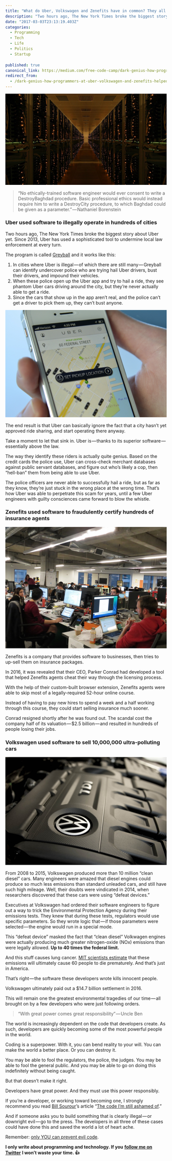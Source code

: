 ```yaml
---
title: "What do Uber, Volkswagen and Zenefits have in common? They all used hidden code to break the law."
description: "Two hours ago, The New York Times broke the biggest story about Uber yet. Since 2013, Uber has used a sophisticated tool to undermine local law enforcement at every turn. The end result is that Uber…"
date: "2017-03-03T23:13:19.403Z"
categories: 
  - Programming
  - Tech
  - Life
  - Politics
  - Startup

published: true
canonical_link: https://medium.com/free-code-camp/dark-genius-how-programmers-at-uber-volkswagen-and-zenefits-helped-their-employers-break-the-law-b7a7939c6591
redirect_from:
  - /dark-genius-how-programmers-at-uber-volkswagen-and-zenefits-helped-their-employers-break-the-law-b7a7939c6591
---
```


![](./asset-1.jpeg)

> “No ethically-trained software engineer would ever consent to write a DestroyBaghdad procedure. Basic professional ethics would instead require him to write a DestroyCity procedure, to which Baghdad could be given as a parameter.” — Nathaniel Borenstein

### Uber used software to illegally operate in hundreds of cities

Two hours ago, The New York Times broke the biggest story about Uber yet. Since 2013, Uber has used a sophisticated tool to undermine local law enforcement at every turn.

The program is called [Greyball](https://www.nytimes.com/2017/03/03/technology/uber-greyball-program-evade-authorities.html?_r=0) and it works like this:

1.  In cities where Uber is illegal — of which there are still many — Greyball can identify undercover police who are trying hail Uber drivers, bust their drivers, and impound their vehicles.
2.  When these police open up the Uber app and try to hail a ride, they see phantom Uber cars driving around the city, but they’re never actually able to get a ride.
3.  Since the cars that show up in the app aren’t real, and the police can’t get a driver to pick them up, they can’t bust anyone.

![](./asset-2.jpeg)

The end result is that Uber can basically ignore the fact that a city hasn’t yet approved ride sharing, and start operating there anyway.

Take a moment to let that sink in. Uber is — thanks to its superior software — essentially above the law.

The way they identify these riders is actually quite genius. Based on the credit cards the police use, Uber can cross-check merchant databases against public servant databases, and figure out who’s likely a cop, then “hell-ban” them from being able to use Uber.

The police officers are never able to successfully hail a ride, but as far as they know, they’re just stuck in the wrong place at the wrong time. That’s how Uber was able to perpetrate this scam for years, until a few Uber engineers with guilty consciences came forward to blow the whistle.

### Zenefits used software to fraudulently certify hundreds of insurance agents

![](./asset-3.jpeg)

Zenefits is a company that provides software to businesses, then tries to up-sell them on insurance packages.

In 2016, it was revealed that their CEO, Parker Conrad had developed a tool that helped Zenefits agents cheat their way through the licensing process.

With the help of their custom-built browser extension, Zenefits agents were able to skip most of a legally-required 52-hour online course.

Instead of having to pay new hires to spend a week and a half working through this course, they could start selling insurance much sooner.

Conrad resigned shortly after he was found out. The scandal cost the company half of its valuation — $2.5 billion — and resulted in hundreds of people losing their jobs.

### Volkswagen used software to sell 10,000,000 ultra-polluting cars

![](./asset-4.jpeg)

From 2008 to 2015, Volkswagen produced more than 10 million “clean diesel” cars. Many engineers were amazed that diesel engines could produce so much less emissions than standard unleaded cars, and still have such high mileage. Well, their doubts were vindicated in 2014, when researchers discovered that these cars were using “defeat devices.”

Executives at Volkswagen had ordered their software engineers to figure out a way to trick the Environmental Protection Agency during their emissions tests. They knew that during these tests, regulators would use specific parameters. So they wrote logic that — if those parameters were selected — the engine would run in a special mode.

This “defeat device” masked the fact that “clean diesel” Volkwagen engines were actually producing much greater nitrogen-oxide (NOx) emissions than were legally allowed. **Up to 40 times the federal limit.**

And this stuff causes lung cancer. [MIT scientists estimate](http://news.mit.edu/2015/volkswagen-emissions-cheat-cause-60-premature-deaths-1029) that these emissions will ultimately cause 60 people to die prematurely. And that’s just in America.

That’s right — the software these developers wrote kills innocent people.

Volkswagen ultimately paid out a $14.7 billion settlement in 2016.

This will remain one the greatest environmental tragedies of our time — all brought on by a few developers who were just following orders.

> “With great power comes great responsibility” — Uncle Ben

The world is increasingly dependent on the code that developers create. As such, developers are quickly becoming some of the most powerful people in the world.

Coding is a superpower. With it, you can bend reality to your will. You can make the world a better place. Or you can destroy it.

You may be able to fool the regulators, the police, the judges. You may be able to fool the general public. And you may be able to go on doing this indefinitely without being caught.

But that doesn’t make it right.

Developers have great power. And they must use this power responsibly.

If you’re a developer, or working toward becoming one, I strongly recommend you read [Bill Sourour](https://medium.com/@BillSourour)’s article “[The code I’m still ashamed of](https://medium.freecodecamp.com/the-code-im-still-ashamed-of-e4c021dff55e).”

And if someone asks you to build something that is clearly illegal — or downright evil — go to the press. The developers in all three of these cases could have done this and saved the world a lot of heart ache.

Remember: [only YOU can prevent evil code](https://twitter.com/intent/tweet?text=Remember:%20only%20YOU%20can%20prevent%20evil%20code.&url=https://medium.freecodecamp.com/dark-genius-how-programmers-at-uber-volkswagen-and-zenefits-helped-their-employers-break-the-law-b7a7939c6591).

**I only write about programming and technology. If you** [**follow me on Twitter**](https://twitter.com/ossia) **I won’t waste your time. 👍**
